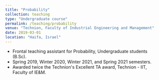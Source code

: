 ```yaml
---
title: "Probability"
collection: teaching
type: "Undergraduate course"
permalink: /teaching/probability
venue: "Technion, Faculty of Industrial Engineering and Management"
date: 2019-03-01
location: "Haifa, Israel"
---
```


* Frontal teaching assistant for Probability, Undergraduate students (B.Sc).
* Spring 2019, Winter 2020, Winter 2021, and Spring 2021 semesters.
* Awarded twice the Technion's Excellent TA award, Technion - IIT, Faculty of IE\&M.
